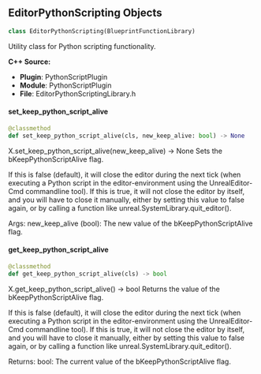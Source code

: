 ## EditorPythonScripting Objects

```python
class EditorPythonScripting(BlueprintFunctionLibrary)
```

Utility class for Python scripting functionality.

**C++ Source:**

- **Plugin**: PythonScriptPlugin
- **Module**: PythonScriptPlugin
- **File**: EditorPythonScriptingLibrary.h

<a id="unreal.EditorPythonScripting.set_keep_python_script_alive"></a>

#### set_keep_python_script_alive

```python
@classmethod
def set_keep_python_script_alive(cls, new_keep_alive: bool) -> None
```

X.set_keep_python_script_alive(new_keep_alive) -> None
Sets the bKeepPythonScriptAlive flag.

If this is false (default), it will close the editor during the next tick (when executing a Python script in the editor-environment using the UnrealEditor-Cmd commandline tool).
If this is true, it will not close the editor by itself, and you will have to close it manually, either by setting this value to false again, or by calling a function like unreal.SystemLibrary.quit_editor().

Args:
    new_keep_alive (bool): The new value of the bKeepPythonScriptAlive flag.

<a id="unreal.EditorPythonScripting.get_keep_python_script_alive"></a>

#### get_keep_python_script_alive

```python
@classmethod
def get_keep_python_script_alive(cls) -> bool
```

X.get_keep_python_script_alive() -> bool
Returns the value of the bKeepPythonScriptAlive flag.

If this is false (default), it will close the editor during the next tick (when executing a Python script in the editor-environment using the UnrealEditor-Cmd commandline tool).
If this is true, it will not close the editor by itself, and you will have to close it manually, either by setting this value to false again, or by calling a function like unreal.SystemLibrary.quit_editor().

Returns:
    bool: The current value of the bKeepPythonScriptAlive flag.

<a id="unreal.PyTestStructLibrary"></a>